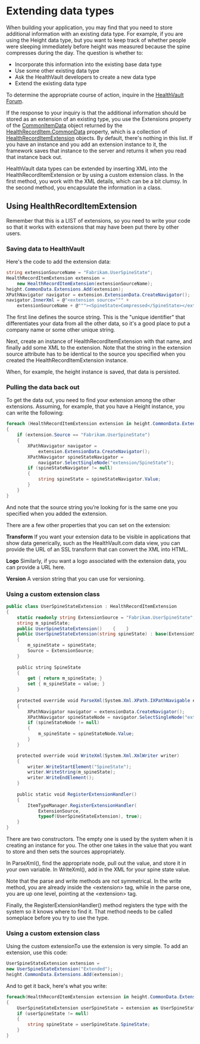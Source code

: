 Extending data types
====================

When building your application, you may find that you need to store additional information with an existing data type. For example, if you are using the Height data type, but you want to keep track of whether people were sleeping immediately before height was measured because the spine compresses during the day. The question is whether to:

-   Incorporate this information into the existing base data type
-   Use some other existing data type
-   Ask the HealthVault developers to create a new data type
-   Extend the existing data type

To determine the appropriate course of action, inquire in the [HealthVault Forum](http://social.msdn.microsoft.com/forums/en-US/healthvault/).

If the response to your inquiry is that the additional information should be stored as an extension of an existing type, you use the Extensions property of the [CommonItemData](sdks/dotnet/microsoft.health.commonitemdata.yml) object returned by the [HealthRecordItem.CommonData](sdks/dotnet/microsoft.health.healthrecorditem.yml) property, which is a collection of [HealthRecordItemExtension](sdks/dotnet/microsoft.health.healthrecorditemextension.yml) objects. By default, there's nothing in this list. If you have an instance and you add an extension instance to it, the framework saves that instance to the server and returns it when you read that instance back out.

HealthVault data types can be extended by inserting XML into the HealthRecordItemExtension or by using a custom extension class. In the first method, you work with the XML details, which can be a bit clumsy. In the second method, you encapsulate the information in a class.

Using HealthRecordItemExtension
-------------------------------

Remember that this is a LIST of extensions, so you need to write your code so that it works with extensions that may have been put there by other users.

### Saving data to HealthVault

Here's the code to add the extension data:

```cs
string extensionSourceName = "Fabrikam.UserSpineState";
HealthRecordItemExtension extension =     
    new HealthRecordItemExtension(extensionSourceName);
height.CommonData.Extensions.Add(extension);
XPathNavigator navigator = extension.ExtensionData.CreateNavigator();
navigator.InnerXml = @"<extension source=""" + 
    extensionSourceName + @"""><SpineState>Compressed</SpineState></extension>"; 
```

The first line defines the source string. This is the "unique identifier" that differentiates your data from all the other data, so it's a good place to put a company name or some other unique string.

Next, create an instance of HealthRecordItemExtension with that name, and finally add some XML to the extension. Note that the string in the extension source attribute has to be identical to the source you specified when you created the HealthRecordItemExtension instance.

When, for example, the height instance is saved, that data is persisted.

### Pulling the data back out

To get the data out, you need to find your extension among the other extensions. Assuming, for example, that you have a Height instance, you can write the following:

```cs
foreach (HealthRecordItemExtension extension in height.CommonData.Extensions)
{    
    if (extension.Source == "Fabrikam.UserSpineState")    
    {        
        XPathNavigator navigator =         
            extension.ExtensionData.CreateNavigator();
        XPathNavigator spineStateNavigator =         
            navigator.SelectSingleNode("extension/SpineState");
        if (spineStateNavigator != null)        
        {            
            string spineState = spineStateNavigator.Value;
        }   
    }
}
```
And note that the source string you’re looking for is the same one you specified when you added the extension.

There are a few other properties that you can set on the extension:

**Transform** If you want your extension data to be visible in applications that show data generically, such as the HealthVault.com data view, you can provide the URL of an SSL transform that can convert the XML into HTML.

**Logo** Similarly, if you want a logo associated with the extension data, you can provide a URL here.

**Version** A version string that you can use for versioning.

### Using a custom extension class

```cs
public class UserSpineStateExtension : HealthRecordItemExtension
{    
    static readonly string ExtensionSource = "Fabrikam.UserSpineState";    
    string m_spineState;    
    public UserSpineStateExtension()    {    }    
    public UserSpineStateExtension(string spineState) : base(ExtensionSource)    
    {        
        m_spineState = spineState;       
        Source = ExtensionSource;    
    }    
    
    public string SpineState    
    {        
        get { return m_spineState; }        
        set { m_spineState = value; }    
    }    
    
    protected override void ParseXml(System.Xml.XPath.IXPathNavigable extensionData)    
    {        
        XPathNavigator navigator = extensionData.CreateNavigator();        
        XPathNavigator spineStateNode = navigator.SelectSingleNode("extension/SpineState");        
        if (spineStateNode != null)        
        {            
            m_spineState = spineStateNode.Value;        
        }    
    }   

    protected override void WriteXml(System.Xml.XmlWriter writer)    
    {        
        writer.WriteStartElement("SpineState");        
        writer.WriteString(m_spineState);        
        writer.WriteEndElement();    
    }    
    
    public static void RegisterExtensionHandler()    
    {       
        ItemTypeManager.RegisterExtensionHandler(            
            ExtensionSource,             
            typeof(UserSpineStateExtension), true);    
    }
}
```

There are two constructors. The empty one is used by the system when it is creating an instance for you. The other one takes in the value that you want to store and then sets the sources appropriately.

In ParseXml(), find the appropriate node, pull out the value, and store it in your own variable. In WriteXml(), add in the XML for your spine state value.

Note that the parse and write methods are not symmetrical. In the write method, you are already inside the &lt;extension&gt; tag, while in the parse one, you are up one level, pointing at the &lt;extension&gt; tag.

Finally, the RegisterExtensionHandler() method registers the type with the system so it knows where to find it. That method needs to be called someplace before you try to use the type.

### Using a custom extension class

Using the custom extensionTo use the extension is very simple. To add an extension, use this code:

```cs
UserSpineStateExtension extension =     
new UserSpineStateExtension("Extended");
height.CommonData.Extensions.Add(extension); 
```
And to get it back, here's what you write:

```cs
foreach(HealthRecordItemExtension extension in height.CommonData.Extensions)
{    
    UserSpineStateExtension userSpineState = extension as UserSpineStateExtension;   
    if (userSpineState != null)    
    {        
        string spineState = userSpineState.SpineState;    
    }
}
```

